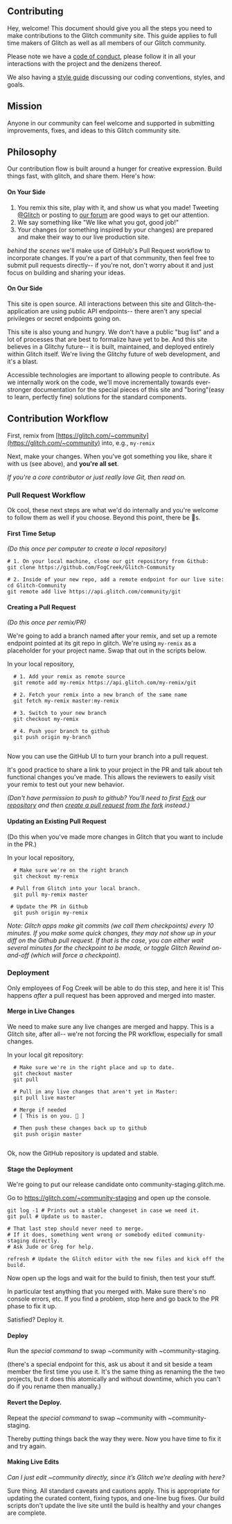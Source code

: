 Contributing
------------

Hey, welcome!  This document should give you all the steps you need to make contributions to the Glitch community site. This guide applies to full time makers of Glitch as well as all members of our Glitch community.

Please note we have a [code of conduct](https://glitch.com/edit/#!/community?path=CODE_OF_CONDUCT.md), please follow it in all your interactions with the project and the denizens thereof.

We also having a [style guide](https://glitch.com/edit/#!/community?path=STYLE.md) discussing our coding conventions, styles, and goals.

Mission
--------------------
Anyone in our community can feel welcome and supported in submitting improvements, fixes, and ideas to this Glitch community site.


Philosophy
----------

Our contribution flow is built around a hunger for creative expression. Build things fast, with glitch, and share them.  Here's how:

#### On Your Side

1. You remix this site, play with it, and show us what you made!  Tweeting [@Glitch](https://twitter.com/glitch) or posting to [our forum](https://support.glitch.com/) are good ways to get our attention.
2. We say something like "We like what you got, good job!"
3. Your changes (or something inspired by your changes) are prepared and make their way to our live production site.

_behind the scenes_ we'll make use of GitHub's Pull Request workflow to incorporate changes.  If you're a part of that community, then feel free to submit pull requests directly-- if you're not,  don't worry about it and just focus on building and sharing your ideas.

#### On Our Side

This site is open source. All interactions between this site and Glitch-the-application are using public API endpoints-- there aren't any special privileges or secret endpoints going on.

This site is also young and hungry.  We don't have a public "bug list" and a lot of processes that are best to formalize have yet to be. And this site believes in a Glitchy future-- it is built, maintained, and deployed entirely within Glitch itself.  We're living the Glitchy future of web development, and it's a blast.

Accessible technologies are important to allowing people to contribute.  As we internally work on the code, we'll move incrementally towards ever-stronger documentation for the special pieces of this site and "boring"(easy to learn, perfectly fine) solutions for the standard components.


Contribution Workflow
----------------------

First, remix from [https://glitch.com/~community](https://glitch.com/~community) into, e.g., `my-remix`

Next, make your changes.  When you've got something you like, share it with us (see above), and **you're all set**.

_If you're a core contributor or just really love Git, then read on._

### Pull Request Workflow

Ok cool, these next steps are what we'd do internally and you're welcome to follow them as well if you choose.  Beyond this point, there be 🐉s.

#### First Time Setup

_(Do this once per computer to create a local repository)_

  ```
  # 1. On your local machine, clone our git repository from Github: 
  git clone https://github.com/FogCreek/Glitch-Community

  # 2. Inside of your new repo, add a remote endpoint for our live site:
  cd Glitch-Community
  git remote add live https://api.glitch.com/community/git
  ```
    
#### Creating a Pull Request

_(Do this once per remix/PR)_

We're going to add a branch named after your remix, and set up a remote endpoint pointed at its git repo in glitch.  We're using `my-remix` as a placeholder for your project name.  Swap that out in the scripts below.

In your local repository,
```
  # 1. Add your remix as remote source
  git remote add my-remix https://api.glitch.com/my-remix/git

  # 2. Fetch your remix into a new branch of the same name
  git fetch my-remix master:my-remix
  
  # 3. Switch to your new branch
  git checkout my-remix

  # 4. Push your branch to github
  git push origin my-branch
  
```

Now you can use the GitHub UI to turn your branch into a pull request. 

It's good practice to share a link to your project in the PR and talk about teh functional changes you've made.  This allows the reviewers to easily visit your remix to test out your new behavior.

_(Don't have permission to push to github? You'll need to first [Fork](https://blog.scottlowe.org/2015/01/27/using-fork-branch-git-workflow/) our [repository](https://github.com/FogCreek/Glitch-Community) and then [create a pull request from the fork](https://help.github.com/articles/creating-a-pull-request-from-a-fork/) instead.)_

#### Updating an Existing Pull Request

(Do this when you've made more changes in Glitch that you want to include in the PR.)

In your local repository,
 ```
   # Make sure we're on the right branch
   git checkout my-remix 
   
  # Pull from Glitch into your local branch.
   git pull my-remix master
   
  # Update the PR in Github
   git push origin my-remix
 ```   
   
_Note: Glitch apps make git commits (we call them checkpoints) every 10 minutes. If you make some quick changes, they may not show up in your diff on the Github pull request. If that is the case, you can either wait several minutes for the checkpoint to be made, or toggle Glitch Rewind on-and-off (which will force a checkpoint)._

### Deployment

Only employees of Fog Creek will be able to do this step, and here it is!  This happens _after_ a pull request has been approved and merged into master.

#### Merge in Live Changes

We need to make sure any live changes are merged and happy.  This is a Glitch site, after all-- we're not forcing the PR workflow, especially for small changes.

In your local git repository:

```
  # Make sure we're in the right place and up to date.
  git checkout master
  git pull

  # Pull in any live changes that aren't yet in Master:
  git pull live master
  
  # Merge if needed
  # [ This is on you. 🐉 ]
  
  # Then push these changes back up to github
  git push origin master
  
``` 

Ok, now the GitHub repository is updated and stable. 

#### Stage the Deployment

We're going to put our release candidate onto community-staging.glitch.me.

Go to https://glitch.com/~community-staging and open up the console.
  ```
  git log -1 # Prints out a stable changeset in case we need it.
  git pull # Update us to master.
  
  # That last step should never need to merge.
  # If it does, something went wrong or somebody edited community-staging directly.
  # Ask Jude or Greg for help. 
  
  refresh # Update the Glitch editor with the new files and kick off the build.
  ```

Now open up the logs and wait for the build to finish, then test your stuff.

In particular test anything that you merged with.  Make sure there's no console errors, etc.  If you find a problem, stop here and go back to the PR phase to fix it up.

Satisfied?  Deploy it.

#### Deploy

Run the _special command_ to swap ~community with ~community-staging.

(there's a special endpoint for this, ask us about it and sit beside a team member the first time you use it.   It's the same thing as renaming the the two projects, but it does this atomically and without downtime, which you can't do if you rename then manually.)

#### Revert the Deploy.

Repeat the _special command_ to swap ~community with ~community-staging.

Thereby putting things back the way they were. Now you have time to fix it and try again. 

#### Making Live Edits

 _Can I just edit ~community directly, since it’s Glitch we’re dealing with here?_
  
Sure thing. All standard caveats and cautions apply.  This is appropriate for updating the curated content, fixing typos, and one-line bug fixes. Our build scripts don't update the live site until the build is healthy and your changes are complete.
